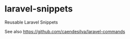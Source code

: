 # laravel-snippets
Reusable Laravel Snippets

See also https://github.com/caendesilva/laravel-commands
